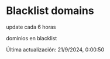 # Blacklist domains

update cada 6 horas

dominios en blacklist

Última actualización: 21/9/2024, 0:00:50